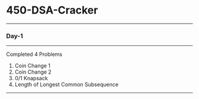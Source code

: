 # 450-DSA-Cracker
***

### Day-1
***
Completed 4 Problems
1. Coin Change 1
2. Coin Change 2
3. 0/1 Knapsack
4. Length of Longest Common Subsequence

***
